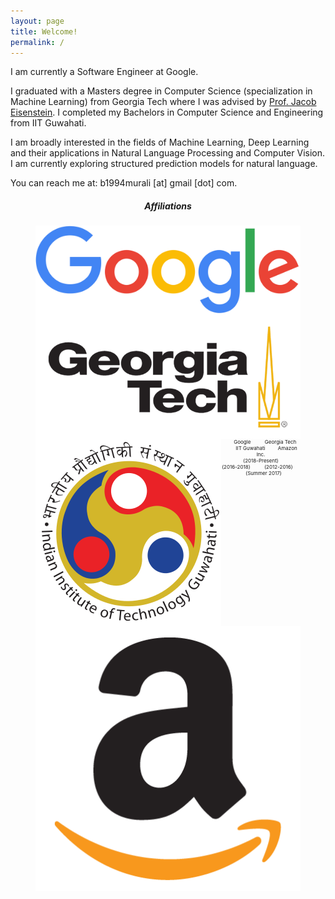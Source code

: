 ```yaml
---
layout: page
title: Welcome!
permalink: /
---
```


I am currently a Software Engineer at Google. 

I graduated with a Masters degree in Computer Science (specialization in Machine Learning) from Georgia Tech where I was advised by [Prof. Jacob Eisenstein](https://www.cc.gatech.edu/~jeisenst/). I completed my Bachelors in Computer Science and Engineering from IIT Guwahati. 

I am broadly interested in the fields of Machine Learning, Deep Learning and their applications in Natural Language Processing and Computer Vision. I am currently exploring structured prediction models for natural language. 

You can reach me at:  b1994murali [at] gmail [dot] com.

<h5 align="center">Affiliations</h5>
<figure align="center" class="affils">
<a href="http://www.google.com/">
	<img style="float: left;" src="/docs/pictures/google.png" style="width: 75px; height: 50px; margin:0px 5px"/>
</a>
<a href="http://www.gatech.edu/">
	<img style="float: left;" src="/docs/pictures/gatech.png" style="width: 75px; height: 50px; margin:0px 5px"/>
</a>
<a href="http://www.iitg.ac.in/"><img style="float: left;" src="/docs/pictures/iitg.png" style="width: 50px; height: 50px; margin:0px 5px"/></a>
<a href="https://www.amazon.com/"><img style="float: left;" src="/docs/pictures/amazon.png" style="width: 50px; height: 50px; margin:0px 5px"/></a>
</figure>
<figure align="center" class="affils">
	<figcaption style="font-size: 8px;">&nbsp;&nbsp;&nbsp; &nbsp;&nbsp; &nbsp; Google &nbsp;&nbsp;&nbsp; &nbsp;&nbsp; &nbsp; Georgia Tech &nbsp;&nbsp; &nbsp;&nbsp;&nbsp; &nbsp;&nbsp;&nbsp; IIT Guwahati &nbsp;&nbsp;&nbsp; &nbsp;&nbsp;&nbsp; Amazon Inc.<br />&nbsp;&nbsp;&nbsp; &nbsp;&nbsp;&nbsp;  &nbsp; &nbsp; (2018-Present) &nbsp;&nbsp;&nbsp; &nbsp;&nbsp;&nbsp;  &nbsp; &nbsp; (2016-2018) &nbsp;&nbsp;&nbsp; &nbsp;&nbsp;&nbsp; &nbsp;(2012-2016) &nbsp; &nbsp;&nbsp; &nbsp;&nbsp;&nbsp; (Summer 2017)
	</figcaption>
</figure>
